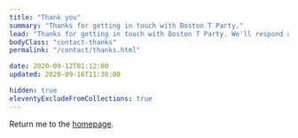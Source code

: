 ```yaml
---
title: "Thank you"
summary: "Thanks for getting in touch with Boston T Party."
lead: "Thanks for getting in touch with Boston T Party. We'll respond as soon as we can."
bodyClass: "contact-thanks"
permalink: "/contact/thanks.html"

date: 2020-09-12T01:12:00
updated: 2020-09-16T11:38:00

hidden: true
eleventyExcludeFromCollections: true
---
```


Return me to the <a href="/">homepage</a>.
